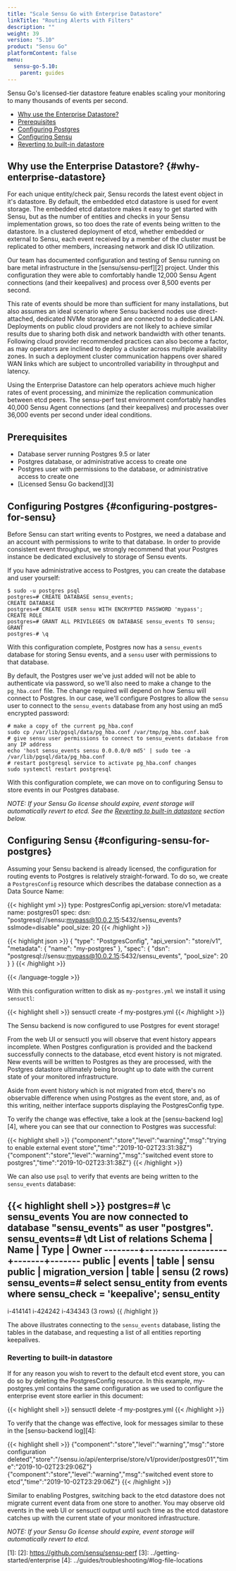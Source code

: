 ```yaml
---
title: "Scale Sensu Go with Enterprise Datastore"
linkTitle: "Routing Alerts with Filters"
description: ""
weight: 39
version: "5.10"
product: "Sensu Go"
platformContent: false
menu:
  sensu-go-5.10:
    parent: guides
---
```


Sensu Go's licensed-tier datastore feature enables scaling your monitoring to many thousands of events per second.

- [Why use the Enterprise Datastore?](#why-enterprise-datastore)
- [Prerequisites](#prerequisites)
- [Configuring Postgres](#configuring-postgres-for-sensu)
- [Configuring Sensu](#configuring-sensu-for-postgres)
- [Reverting to built-in datastore](#reverting-to-builtin-datastore)

## Why use the Enterprise Datastore? {#why-enterprise-datastore}

For each unique entity/check pair, Sensu records the latest event object in it's datastore. By default, the embedded etcd datastore is used for event storage. The embedded etcd datastore makes it easy to get started with Sensu, but as the number of entities and checks in your Sensu implementation grows, so too does the rate of events being written to the datastore. In a clustered deployment of etcd, whether embedded or external to Sensu, each event received by a member of the cluster must be replicated to other members, increasing network and disk IO utilization. 

Our team has documented configuration and testing of Sensu running on bare metal infrastructure in the [sensu/sensu-perf][2] project. Under this configuration they were able to comfortably handle 12,000 Sensu Agent connections (and their keepalives) and process over 8,500 events per second. 

This rate of events should be more than sufficient for many installations, but also assumes an ideal scenario where Sensu backend nodes use direct-attached, dedicated NVMe storage and are connected to a dedicated LAN. Deployments on public cloud providers are not likely to achieve similar results due to sharing both disk and network bandwidth with other tenants. Following cloud provider recommended practices can also become a factor, as may operators are inclined to deploy a cluster across multiple availability zones. In such a deployment cluster communication happens over shared WAN links which are subject to uncontrolled variability in throughput and latency.

Using the Enterprise Datastore can help operators achieve much higher rates of event processing, and minimize the replication communication between etcd peers. The sensu-perf test environment comfortably handles 40,000 Sensu Agent connections (and their keepalives) and processes over 36,000 events per second under ideal conditions. 

## Prerequisites

* Database server running Postgres 9.5 or later
* Postgres database, or administrative access to create one
* Postgres user with permissions to the database, or administrative access to create one
* [Licensed Sensu Go backend][3]

## Configuring Postgres {#configuring-postgres-for-sensu}

Before Sensu can start writing events to Postgres, we need a database and an account with permissions to write to that database. In order to provide consistent event throughput, we strongly recommend that your Postgres instance be dedicated exclusively to storage of Sensu events.

If you have administrative access to Postgres, you can create the database and user yourself:

``` shell
$ sudo -u postgres psql
postgres=# CREATE DATABASE sensu_events;
CREATE DATABASE
postgres=# CREATE USER sensu WITH ENCRYPTED PASSWORD 'mypass';
CREATE ROLE
postgres=# GRANT ALL PRIVILEGES ON DATABASE sensu_events TO sensu;
GRANT
postgres-# \q
```

With this configuration complete, Postgres now has a `sensu_events` database for storing Sensu events, and a `sensu` user with permissions to that database.

By default, the Postgres user we've just added will not be able to authenticate via password, so we'll also need to make a change to the `pg_hba.conf` file. The change required will depend on how Sensu will connect to Postgres. In our case, we'll configure Postgres to allow the `sensu` user to connect to the `sensu_events` database from any host using an md5 encrypted password:

``` shell
# make a copy of the current pg_hba.conf
sudo cp /var/lib/pgsql/data/pg_hba.conf /var/tmp/pg_hba.conf.bak
# give sensu user permissions to connect to sensu_events database from any IP address
echo 'host sensu_events sensu 0.0.0.0/0 md5' | sudo tee -a /var/lib/pgsql/data/pg_hba.conf
# restart postgresql service to activate pg_hba.conf changes
sudo systemctl restart postgresql
```

With this configuration complete, we can move on to configuring Sensu to store events in our Postgres database.

_NOTE: If your Sensu Go license should expire, event storage will automatically revert to etcd. See the [Reverting to built-in datastore](#reverting-to-builtin-datastore) section below._

## Configuring Sensu {#configuring-sensu-for-postgres}

Assuming your Sensu backend is already licensed, the configuration for routing events to Postgres is relatively straight-forward. To do so, we create a `PostgresConfig` resource which describes the database connection as a Data Source Name:

{{< highlight yml >}}
type: PostgresConfig
api_version: store/v1
metadata:
  name: postgres01
spec:
  dsn: "postgresql://sensu:mypass@10.0.2.15:5432/sensu_events?sslmode=disable"
  pool_size: 20
{{< /highlight >}}

{{< highlight json >}}
{
  "type": "PostgresConfig",
  "api_version": "store/v1",
  "metadata": {
    "name": "my-postgres"
  },
  "spec": {
    "dsn": "postgresql://sensu:mypass@10.0.2.15:5432/sensu_events",
    "pool_size": 20
  }
}
{{< /highlight >}}

{{< /language-toggle >}}


With this configuration written to disk as `my-postgres.yml` we install it using `sensuctl`:

{{< highlight shell >}}
sensuctl create -f my-postgres.yml
{{< /highlight >}}

The Sensu backend is now configured to use Postgres for event storage! 

From the web UI or sensuctl you will observe that event history appears incomplete. When Postgres configuration is provided and the backend successfully connects to the database, etcd event history is not migrated. New events will be written to Postgres as they are processed, with the Postgres datastore ultimately being brought up to date with the current state of your monitored infrastructure.

Aside from event history which is not migrated from etcd, there's no observable difference when using Postgres as the event store, and, as of this writing, neither interface supports displaying the PostgresConfig type.

To verify the change was effective, take a look at the [sensu-backend log][4], where you can see that our connection to Postgres was successful:

{{< highlight shell >}}
{"component":"store","level":"warning","msg":"trying to enable external event store","time":"2019-10-02T23:31:38Z"}
{"component":"store","level":"warning","msg":"switched event store to postgres","time":"2019-10-02T23:31:38Z"}
{{< /highlight >}}

We can also use `psql` to verify that events are being written to the `sensu_events` database:

{{< highlight shell >}}
postgres=# \c sensu_events
You are now connected to database "sensu_events" as user "postgres".
sensu_events=# \dt
             List of relations
 Schema |       Name        | Type  | Owner 
--------+-------------------+-------+-------
 public | events            | table | sensu
 public | migration_version | table | sensu
(2 rows)
sensu_events=# select sensu_entity from events where sensu_check = 'keepalive';
 sensu_entity 
--------------
 i-414141
 i-424242
 i-434343
(3 rows)
{{ /highlight }}

The above illustrates connecting to the `sensu_events` database, listing the tables in the database, and requesting a list of all entities reporting keepalives.

### Reverting to built-in datastore

If for any reason you wish to revert to the default etcd event store, you can do so by deleting the PostgresConfig resource. In this example, my-postgres.yml contains the same configuration as we used to configure the enterprise event store earlier in this document:

{{< highlight shell >}}
sensuctl delete -f my-postgres.yml
{{< /highlight >}}

To verify that the change was effective, look for messages similar to these in the [sensu-backend log][4]:

{{< highlight shell >}}
{"component":"store","level":"warning","msg":"store configuration deleted","store":"/sensu.io/api/enterprise/store/v1/provider/postgres01","time":"2019-10-02T23:29:06Z"}
{"component":"store","level":"warning","msg":"switched event store to etcd","time":"2019-10-02T23:29:06Z"}
{{< /highlight >}}

Similar to enabling Postgres, switching back to the etcd datastore does not migrate current event data from one store to another. You may observe old events in the web UI or  sensuctl output until such time as the etcd datastore catches up with the current state of your monitored infrastructure.

_NOTE: If your Sensu Go license should expire, event storage will automatically revert to etcd._

[1]:
[2]: https://github.com/sensu/sensu-perf
[3]: ../getting-started/enterprise
[4]: ../guides/troubleshooting/#log-file-locations
